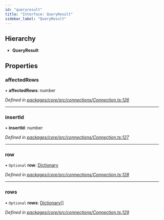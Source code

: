 ```yaml
---
id: "queryresult"
title: "Interface: QueryResult"
sidebar_label: "QueryResult"
---
```


## Hierarchy

* **QueryResult**

## Properties

### affectedRows

•  **affectedRows**: number

*Defined in [packages/core/src/connections/Connection.ts:126](https://github.com/mikro-orm/mikro-orm/blob/4249b052e/packages/core/src/connections/Connection.ts#L126)*

___

### insertId

•  **insertId**: number

*Defined in [packages/core/src/connections/Connection.ts:127](https://github.com/mikro-orm/mikro-orm/blob/4249b052e/packages/core/src/connections/Connection.ts#L127)*

___

### row

• `Optional` **row**: [Dictionary](../index.md#dictionary)

*Defined in [packages/core/src/connections/Connection.ts:128](https://github.com/mikro-orm/mikro-orm/blob/4249b052e/packages/core/src/connections/Connection.ts#L128)*

___

### rows

• `Optional` **rows**: [Dictionary](../index.md#dictionary)[]

*Defined in [packages/core/src/connections/Connection.ts:129](https://github.com/mikro-orm/mikro-orm/blob/4249b052e/packages/core/src/connections/Connection.ts#L129)*
